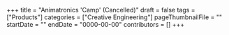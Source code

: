 +++
title = "Animatronics 'Camp' (Cancelled)"
draft = false
tags = ["Products"]
categories = ["Creative Engineering"]
pageThumbnailFile = ""
startDate = ""
endDate = "0000-00-00"
contributors = []
+++
